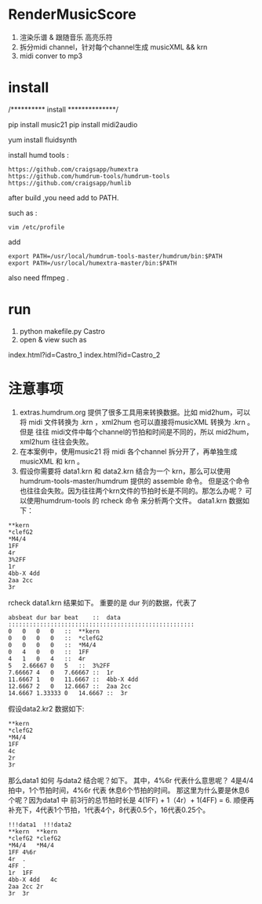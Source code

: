 # RenderMusicScore

1. 渲染乐谱 & 跟随音乐 高亮乐符
2. 拆分midi channel，针对每个channel生成 musicXML &&  krn 
3. midi conver to mp3



# install 

/********** install **************/

pip install music21
pip install midi2audio


yum install fluidsynth


install humd tools :

	https://github.com/craigsapp/humextra
	https://github.com/humdrum-tools/humdrum-tools
	https://github.com/craigsapp/humlib


after build ,you need add to PATH.


such as :

	vim /etc/profile

add 

	export PATH=/usr/local/humdrum-tools-master/humdrum/bin:$PATH
	export PATH=/usr/local/humextra-master/bin:$PATH


also need ffmpeg .

# run 
1.   python makefile.py Castro
2.   open & view  such as  
   
   index.html?id=Castro_1 
   index.html?id=Castro_2 



# 注意事项
1.   extras.humdrum.org 提供了很多工具用来转换数据。比如 mid2hum，可以将 midi 文件转换为 .krn ，xml2hum 也可以直接将musicXML 转换为 .krn   。但是 往往 midi文件中每个channel的节拍和时间是不同的，所以 mid2hum，xml2hum 往往会失败。
2.   在本案例中，使用music21 将 midi 各个channel 拆分开了，再单独生成 musicXML 和 krn 。
3.   假设你需要将 data1.krn  和 data2.krn  结合为一个 krn，那么可以使用humdrum-tools-master/humdrum 提供的 assemble 命令。 但是这个命令也往往会失败。因为往往两个krn文件的节拍时长是不同的。那怎么办呢？ 可以使用humdrum-tools 的 rcheck 命令 来分析两个文件。 data1.krn 数据如下：


	**kern
    *clefG2
    *M4/4
    1FF
    4r
    3%2FF
    1r
    4bb-X 4dd
    2aa 2cc
    3r
    
rcheck  data1.krn  结果如下。 重要的是 dur 列的数据，代表了


	absbeat	dur	bar	beat	::	data
	:::::::::::::::::::::::::::::::::::::::::::::::::::::
	0	0	0	0	::	**kern
	0	0	0	0	::	*clefG2
	0	0	0	0	::	*M4/4
	0	4	0	0	::	1FF
	4	1	0	4	::	4r
	5	2.66667	0	5	::	3%2FF
	7.66667	4	0	7.66667	::	1r
	11.6667	1	0	11.6667	::	4bb-X 4dd
	12.6667	2	0	12.6667	::	2aa 2cc
	14.6667	1.33333	0	14.6667	::	3r





假设data2.kr2 数据如下:

	**kern
	*clefG2
	*M4/4
	1FF
	4c
	2r
	3r
   

那么data1 如何 与data2 结合呢？如下。 其中，4%6r 代表什么意思呢？ 4是4/4拍中，1个节拍时间，4%6r 代表 休息6个节拍的时间。 那这里为什么要是休息6个呢？因为data1 中 前3行的总节拍时长是 4(1FF) + 1（4r）+ 1(4FF) = 6.   顺便再补充下，4代表1个节拍，1代表4个，8代表0.5个，16代表0.25个。

   
   
	!!!data1  !!!data2
	**kern	**kern
	*clefG2	*clefG2
	*M4/4	*M4/4
	1FF	4%6r
	4r	.
	4FF	.
	1r	1FF
	4bb-X 4dd	4c
	2aa 2cc	2r
	3r	3r






